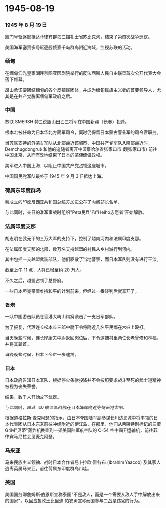 # 1945-08-19

### 1945 年 8 月 19 日

凯门号驱逐舰抵达菲律宾群岛三描礼士省苏比克湾，结束了第四次战争巡逻。

美国海军塞贡多号驱逐舰侦察千岛群岛附近海域，监视苏联的活动。

### 缅甸

在缅甸仰光皇家湖畔奈图亚因剧院举行的反法西斯人民自由联盟首次公开代表大会落下帷幕。

昂山承诺要团结缅甸的各个反殖民团体，并成为缅甸民族主义者的首要领导人，尤其是在共产党脱离缅甸军政府之后。

### 中国

苏联 SMERSH 特工说服山田乙三将军在中国新疆（长春）投降。

根本宏被任命为日本华北方面军司令，同时仍保留日本蒙古警备军的司令官职务。

当苏联支持的外蒙古军队从北部逼近该城市、中国共产党军队从南部逼近时，Demchugdongrub
和他的追随者离开中国察哈尔省张家口市 (现张家口市)
前往中国北京，从而有效地结束了日本的蒙疆傀儡政权。

美军进入中国上海，以阻止中国共产党占领这座城市。

中国国民党军队最终于 1945 年 9 月 3 日抵达上海。

### 荷属东印度群岛

新成立的印度尼西亚共和国总统苏加诺公布了内阁部长名单。

与此同时，亲日的准军事战时组织"Peta民兵"和"Heiho志愿者"开始解散。

### 法属印度支那

胡志明在武元甲的三万大军的支持下，控制了越南河内和法属印度支那。

在法属印度支那的北部，数万名支持越盟的村民从乡村游行到河内。

其中包括一支越盟武装部队，他们驱散了当地警察，而日本军队则没有进行干涉。

截至上午 11 点，人群已增至约 20 万人。

不久之后，越盟占领了总督府。

一些日本坦克带着维持和平的计划前来，但经过一番谈判后就离开了。

### 香港

一队中国游击队员在香港大屿山梅窝袭击了一支日军部队。

为了报复，代理连长松本长三郎中尉下令将附近几名平民绑在木桩上殴打。

当天晚些时候，连长岸康夫中尉返回岗位后，下令逮捕村里两位长老曾修和林福，并将其斩首。

当晚晚些时候，松本下令进一步逮捕。

### 日本

日本政府告知日本军队，根据停火条款投降并不会按照要求战斗至死的武士道精神被视为丧失荣誉。

结果，数千人开始放下武器。

与此同时，超过 100 艘盟军战舰在日本海岸附近等待进港命令。

根据道格拉斯·麦克阿瑟的指示，由日本帝国陆军副参谋长川边虎城中将率领的日本代表团从日本东京前往冲绳附近的伊江岛，在那里，他们从两架特别标记的三菱
G4M"贝蒂"轰炸机换乘到一架美国陆军航空队的 C-54
空中霸王运输机，前往菲律宾马尼拉会见麦克阿瑟。

### 马来亚

马来民族主义领袖、战时日本合作者易卜拉欣·雅各布 (Ibrahim Yaacob)
及其家人逃离英属马来亚，前往荷属东印度群岛爪哇。

### 美国

美国国务卿詹姆斯·伯恩斯宣称泰国"不是敌人，而是一个需要从敌人手中解放出来的国家"，以回应摄政王比里迪·帕农勇宣称泰国参与二战是违宪的行为。